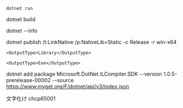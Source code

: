 
`dotnet run`

dotnet build

dotnet --info


dotnet publish /t:LinkNative /p:NativeLib=Static -c Release -r win-x64


    <OutputType>Library</OutputType>
    
    <OutputType>Exe</OutputType>


dotnet add package Microsoft.DotNet.ILCompiler.SDK --version 1.0.5-prerelease-00002 --source https://www.myget.org/F/dotnet/api/v3/index.json

文字化け
chcp65001